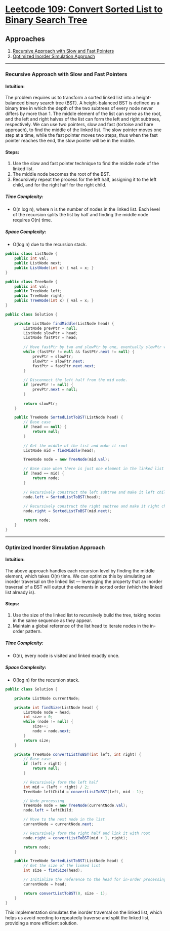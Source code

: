 # [Leetcode 109: Convert Sorted List to Binary Search Tree](https://leetcode.com/problems/convert-sorted-list-to-binary-search-tree/)

## Approaches

1. [Recursive Approach with Slow and Fast Pointers](#recursive-approach-with-slow-and-fast-pointers)
2. [Optimized Inorder Simulation Approach](#optimized-inorder-simulation-approach)

---

### Recursive Approach with Slow and Fast Pointers

#### Intuition:
The problem requires us to transform a sorted linked list into a height-balanced binary search tree (BST). A height-balanced BST is defined as a binary tree in which the depth of the two subtrees of every node never differs by more than 1. The middle element of the list can serve as the root, and the left and right halves of the list can form the left and right subtrees, respectively. We can use two pointers, slow and fast (tortoise and hare approach), to find the middle of the linked list. The slow pointer moves one step at a time, while the fast pointer moves two steps, thus when the fast pointer reaches the end, the slow pointer will be in the middle.

#### Steps:
1. Use the slow and fast pointer technique to find the middle node of the linked list.
2. The middle node becomes the root of the BST.
3. Recursively repeat the process for the left half, assigning it to the left child, and for the right half for the right child.

##### Time Complexity:
- O(n log n), where n is the number of nodes in the linked list. Each level of the recursion splits the list by half and finding the middle node requires O(n) time.

##### Space Complexity:
- O(log n) due to the recursion stack.

```csharp
public class ListNode {
    public int val;
    public ListNode next;
    public ListNode(int x) { val = x; }
}

public class TreeNode {
    public int val;
    public TreeNode left;
    public TreeNode right;
    public TreeNode(int x) { val = x; }
}

public class Solution {

    private ListNode findMiddle(ListNode head) {
        ListNode prevPtr = null;
        ListNode slowPtr = head;
        ListNode fastPtr = head;
        
        // Move fastPtr by two and slowPtr by one, eventually slowPtr will be at the middle
        while (fastPtr != null && fastPtr.next != null) {
            prevPtr = slowPtr;
            slowPtr = slowPtr.next;
            fastPtr = fastPtr.next.next;
        }
        
        // Disconnect the left half from the mid node.
        if (prevPtr != null) {
            prevPtr.next = null;
        }
        
        return slowPtr;
    }

    public TreeNode SortedListToBST(ListNode head) {
        // Base case
        if (head == null) {
            return null;
        }
        
        // Get the middle of the list and make it root
        ListNode mid = findMiddle(head);

        TreeNode node = new TreeNode(mid.val);

        // Base case when there is just one element in the linked list
        if (head == mid) {
            return node;
        }
        
        // Recursively construct the left subtree and make it left child of root
        node.left = SortedListToBST(head);
        
        // Recursively construct the right subtree and make it right child of root
        node.right = SortedListToBST(mid.next);

        return node;
    }
}
```

---

### Optimized Inorder Simulation Approach

#### Intuition:
The above approach handles each recursion level by finding the middle element, which takes O(n) time. We can optimize this by simulating an inorder traversal on the linked list — leveraging the property that an inorder traversal of a BST will output the elements in sorted order (which the linked list already is).

#### Steps:
1. Use the size of the linked list to recursively build the tree, taking nodes in the same sequence as they appear. 
2. Maintain a global reference of the list head to iterate nodes in the in-order pattern.

##### Time Complexity:
- O(n), every node is visited and linked exactly once.

##### Space Complexity:
- O(log n) for the recursion stack.

```csharp
public class Solution {

    private ListNode currentNode;

    private int findSize(ListNode head) {
        ListNode node = head;
        int size = 0;
        while (node != null) {
            size++;
            node = node.next;
        }
        return size;
    }

    private TreeNode convertListToBST(int left, int right) {
        // Base case
        if (left > right) {
            return null;
        }

        // Recursively form the left half
        int mid = (left + right) / 2;
        TreeNode leftChild = convertListToBST(left, mid - 1);

        // Node processing
        TreeNode node = new TreeNode(currentNode.val);
        node.left = leftChild;

        // Move to the next node in the list
        currentNode = currentNode.next;

        // Recursively form the right half and link it with root
        node.right = convertListToBST(mid + 1, right);

        return node;
    }

    public TreeNode SortedListToBST(ListNode head) {
        // Get the size of the linked list
        int size = findSize(head);

        // Initialize the reference to the head for in-order processing
        currentNode = head;

        return convertListToBST(0, size - 1);
    }
}
```

This implementation simulates the inorder traversal on the linked list, which helps us avoid needing to repeatedly traverse and split the linked list, providing a more efficient solution.

